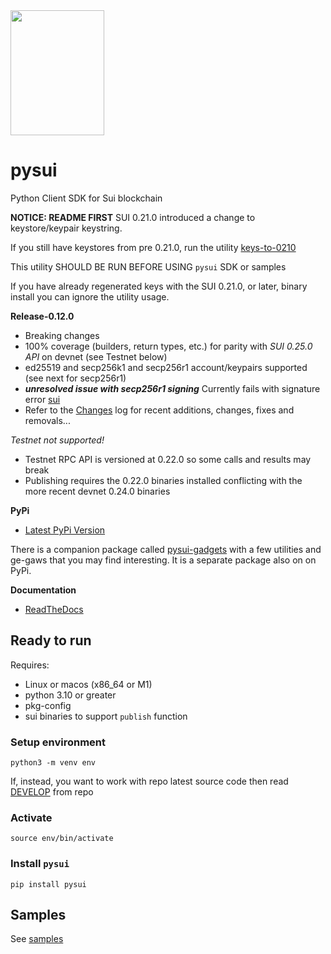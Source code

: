 <img src="https://raw.githubusercontent.com/FrankC01/pysui/main/images//pysui_logo_color.png" width="150" height="200"/>

# pysui

Python Client SDK for Sui blockchain

**NOTICE: README FIRST**
SUI 0.21.0 introduced a change to keystore/keypair keystring.

If you still have keystores from pre 0.21.0, run the utility [keys-to-0210](https://github.com/FrankC01/pysui/blob/main/samples/README.md)

This utility SHOULD BE RUN BEFORE USING `pysui` SDK or samples

If you have already regenerated keys with the SUI 0.21.0, or later, binary install you can ignore the utility usage.

**Release-0.12.0**

- Breaking changes
- 100% coverage (builders, return types, etc.) for parity with _SUI 0.25.0 API_ on devnet (see Testnet below)
- ed25519 and secp256k1 and secp256r1 account/keypairs supported (see next for secp256r1)
- _**unresolved issue with secp256r1 signing**_ Currently fails with signature error [sui](https://github.com/MystenLabs/sui/pull/7423)
- Refer to the [Changes](https://github.com/FrankC01/pysui/blob/main/CHANGELOG.md) log for recent additions, changes, fixes and removals...

_Testnet not supported!_

- Testnet RPC API is versioned at 0.22.0 so some calls and results may break
- Publishing requires the 0.22.0 binaries installed conflicting with the more recent devnet 0.24.0 binaries

**PyPi**

- [Latest PyPi Version](https://pypi.org/project/pysui/)

There is a companion package called [pysui-gadgets](https://github.com/FrankC01/pysui_gadgets) with a few utilities and ge-gaws that
you may find interesting. It is a separate package also on on PyPi.

**Documentation**

- [ReadTheDocs](https://pysui.readthedocs.io/en/latest/index.html)

## Ready to run

Requires:

- Linux or macos (x86_64 or M1)
- python 3.10 or greater
- pkg-config
- sui binaries to support `publish` function

### Setup environment

`python3 -m venv env`

If, instead, you want to work with repo latest source code then read [DEVELOP](https://github.com/FrankC01/pysui/blob/main/DEVELOP.md) from repo

### Activate

`source env/bin/activate`

### Install `pysui`

`pip install pysui`

## Samples

See [samples](https://github.com/FrankC01/pysui/blob/main/samples/README.md)
